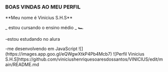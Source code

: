 ### BOAS VINDAS AO MEU PERFIL  
<p></p>
**Meu nome é Vinicius S.H.S**
<p></p>
_ estou cursando o ensino médio _
🏎️
<p></p>
-estou estudando no alura
<p></p>
-me desenvolvendo em JavaScript 
![](https://images.app.goo.gl/eQWgwXtkP4Pb4Mcb7)
![Perfil Vinicius S.H.S]https://github.com/viniciushenriquesoaresdossantos/VINICIUS/edit/main/README.md
